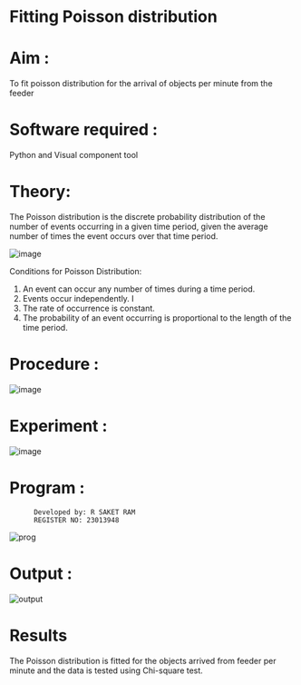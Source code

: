 # Fitting Poisson  distribution
# Aim : 

To fit poisson distribution for the arrival of objects per minute from the feeder

# Software required :  

Python and Visual component tool

# Theory:

The Poisson distribution is the discrete probability distribution of the number of events occurring in a given time period, given the average number of times the event occurs over that time period.

![image](https://user-images.githubusercontent.com/104613195/166248326-fd042076-8b0b-40c4-8b11-1d8e8fcb74db.png)

 Conditions for Poisson Distribution:

1. An event can occur any number of times during a time period.
2. Events occur independently. I
3. The rate of occurrence is constant.
4. The probability of an event occurring is proportional to the length of the time period. 
 
# Procedure :

![image](https://user-images.githubusercontent.com/104613195/166251988-d0c53205-6080-4f7b-ae4c-398178586637.png)

# Experiment :

![image](https://user-images.githubusercontent.com/103921593/230282876-f4a5afbf-cac1-4648-a1b0-c78840638a8e.png)

# Program :
          Developed by: R SAKET RAM 
          REGISTER NO: 23013948
![prog](https://github.com/saxxxxxxx/Poisson_distribution/assets/154911090/00d726cb-ac5b-4ba7-a215-86a553ac8474)


 

# Output : 
![output](https://github.com/saxxxxxxx/Poisson_distribution/assets/154911090/72956bc3-420c-48cb-9407-da1b3c53e894)



# Results

The Poisson distribution is fitted for the objects arrived from feeder per minute and the data is tested using Chi-square test. 
 
